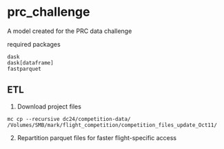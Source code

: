 # prc_challenge
A model created for the PRC data challenge


required packages

```
dask
dask[dataframe]
fastparquet

```


## ETL

1. Download project files

```
mc cp --recursive dc24/competition-data/ /Volumes/SMB/mark/flight_competition/competition_files_update_Oct11/ 
```

2. Repartition parquet files for faster flight-specific access

```

```

